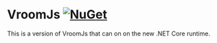 # VroomJs [![NuGet](https://img.shields.io/nuget/v/Nuget.Core.svg?maxAge=2592000)]()

This is a version of VroomJs that can on on the new .NET Core runtime. 
